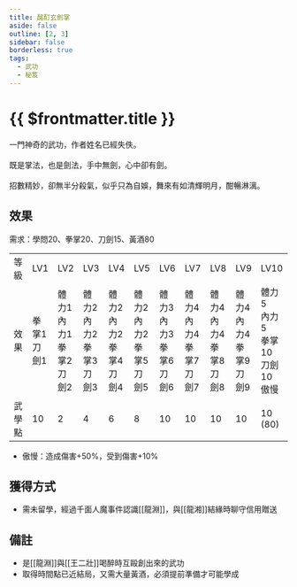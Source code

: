 ```yaml
---
title: 酩酊玄劍掌
aside: false
outline: [2, 3]
sidebar: false
borderless: true
tags:
  - 武功
  - 秘笈
---
```


# {{ $frontmatter.title }}

<BookItemIcon :size="`medium`" :needLink="false" :no="3010"></BookItemIcon>

一門神奇的武功，作者姓名已經失佚。
<br><br>
既是掌法，也是劍法，手中無劍，心中卻有劍。
<br><br>
招數精妙，卻無半分殺氣，似乎只為自娛，舞來有如清輝明月，酣暢淋漓。
<br clear="all" />

## 效果

需求：學問20、拳掌20、刀劍15、黃酒80

<table>
    <tr>
        <td>等級</td>
        <td>LV1</td>
        <td>LV2</td>
        <td>LV3</td>
        <td>LV4</td>
        <td>LV5</td>
        <td>LV6</td>
        <td>LV7</td>
        <td>LV8</td>
        <td>LV9</td>
        <td>LV10</td>
    </tr>
    <tr>
        <td>效果</td>
        <td>拳掌1<br>刀劍1</td>
        <td>體力1<br>內力1<br>拳掌2<br>刀劍2</td>
        <td>體力2<br>內力2<br>拳掌3<br>刀劍3</td>
        <td>體力2<br>內力2<br>拳掌4<br>刀劍4</td>
        <td>體力2<br>內力2<br>拳掌5<br>刀劍5</td>
        <td>體力3<br>內力3<br>拳掌6<br>刀劍6</td>
        <td>體力4<br>內力4<br>拳掌7<br>刀劍7</td>
        <td>體力4<br>內力4<br>拳掌8<br>刀劍8</td>
        <td>體力4<br>內力4<br>拳掌9<br>刀劍9</td>
        <td>體力5<br>內力5<br>拳掌10<br>刀劍10<br>傲慢</td>
    </tr>
    <tr>
        <td>武學點</td>
        <td>10</td>
        <td>2</td>
        <td>4</td>
        <td>6</td>
        <td>8</td>
        <td>10</td>
        <td>10</td>
        <td>10</td>
        <td>10</td>
        <td>10 (80)</td>
    </tr>
</table>

- 傲慢：造成傷害+50%，受到傷害+10%

## 獲得方式

- 需未留學，經過千面人魔事件認識[[龍淵]]，與[[龍湘]]結緣時聊守信用贈送

## 備註

- 是[[龍淵]]與[[王二壯]]喝醉時互毆創出來的武功
- 取得時間點已近結局，又需大量黃酒，必須提前準備才可能學成
